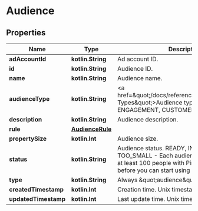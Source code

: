 
# Audience

## Properties
| Name | Type | Description | Notes |
| ------------ | ------------- | ------------- | ------------- |
| **adAccountId** | **kotlin.String** | Ad account ID. |  [optional] |
| **id** | **kotlin.String** | Audience ID. |  [optional] |
| **name** | **kotlin.String** | Audience name. |  [optional] |
| **audienceType** | **kotlin.String** | &lt;a href&#x3D;\&quot;/docs/reference/glossary/#Audience Types\&quot;&gt;Audience types&lt;/a&gt;: ACTALIKE, ENGAGEMENT, CUSTOMER_LIST and VISITOR |  [optional] |
| **description** | **kotlin.String** | Audience description. |  [optional] |
| **rule** | [**AudienceRule**](AudienceRule.md) |  |  [optional] |
| **propertySize** | **kotlin.Int** | Audience size. |  [optional] |
| **status** | **kotlin.String** | Audience status. READY, INITIALIZING, TOO_SMALL - Each audience list needs to have at least 100 people with Pinterest accounts before you can start using it. |  [optional] |
| **type** | **kotlin.String** | Always \&quot;audience\&quot;. |  [optional] |
| **createdTimestamp** | **kotlin.Int** | Creation time. Unix timestamp in seconds. |  [optional] |
| **updatedTimestamp** | **kotlin.Int** | Last update time. Unix timestamp in seconds. |  [optional] |



